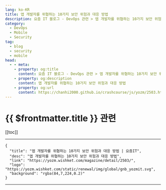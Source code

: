 ```yaml
---
lang: ko-KR
title: 앱 개발자를 위협하는 10가지 보안 위험과 대응 방법
description: 요즘 IT 블로그 - DevOps 관련 > 앱 개발자를 위협하는 10가지 보안 위험과 대응 방법
category: 
  - DevOps
  - Mobile
  - Security
tag: 
  - blog
  - security
  - mobile
head:
  - - meta:
    - property: og:title
      content: 요즘 IT 블로그 - DevOps 관련 > 앱 개발자를 위협하는 10가지 보안 위험과 대응 방법
    - property: og:description
      content: 앱 개발자를 위협하는 10가지 보안 위험과 대응 방법
    - property: og:url
      content: https://chanhi2000.github.io/crashcourse/js/yozm/2503.html
---
```


# {{ $frontmatter.title }} 관련

[[toc]]

---

```component VPCard
{
  "title": "앱 개발자를 위협하는 10가지 보안 위험과 대응 방법 | 요즘IT",
  "desc": "앱 개발자를 위협하는 10가지 보안 위험과 대응 방법",
  "link": "https://yozm.wishket.com/magazine/detail/2503/",
  "logo": "https://yozm.wishket.com/static/renewal/img/global/gnb_yozmit.svg", 
  "background": "rgba(84,7,224,0.2)"
}
```

---

<TagLinks />